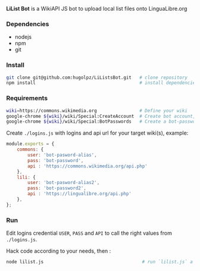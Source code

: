 **LiList Bot** is a WikiAPI JS bot to upload local list files onto LinguaLibre.org

### Dependencies
* nodejs
* npm
* git

### Install
```bash
git clone git@github.com:hugolpz/LiListsBot.git   # clone repository
npm install                                       # install dependencies
```

### Requirements
```bash
wiki=https://commons.wikimedia.org                # Define your wiki
google-chrome ${wiki}/wiki/Special:CreateAccount  # Create bot account, open in browser, follow instructions.
google-chrome ${wiki}/wiki/Special:BotPasswords   # Create a bot-password and bot-pasword-alias, follow instructions.
```

Create `./logins.js` with logins and api url for your target wiki(s), example:
```js
module.exports = {
	commons: {
		user: 'bot-pasword-alias',
		pass: 'bot-password',
		api : 'https://commons.wikimedia.org/api.php'
	},
	lili: {
		user: 'bot-pasword-alias2',
		pass: 'bot-password2',
		api : 'https://lingualibre.org/api.php'
	},
};
```

### Run
Edit logins credential `USER`, `PASS` and `API` to call the right values from `./logins.js`.

Hack code according to your needs, then :
```bash
node lilist.js                                     # run `lilist.js` a list uploader.
```
